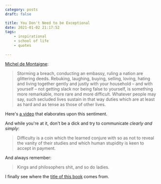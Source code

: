 ```yaml
---
category: posts
draft: false

title: You Don't Need to be Exceptional
date: 2021-01-02 21:17:52
tags:
    - inspirational
    - school of life
    - quotes
    
---
```


[Michel de Montaigne](https://www.theschooloflife.com/thebookoflife/the-great-philosophers-michel-de-montaigne):

> Storming a breach, conducting an embassy, ruling a nation are glittering deeds. Rebuking, laughing, buying, selling, loving, hating and living together gently and justly with your household – and with yourself – not getting slack nor being false to yourself, is something more remarkable, more rare and more difficult. Whatever people may say, such secluded lives sustain in that way duties which are at least as hard and as tense as those of other lives.

Here's [a video](https://www.youtube.com/watch?v=pvgfucVF5cU&feature=youtu.be) that elaborates upon this sentiment. 

And while you're at it, don't be a dick and try to communicate  _clearly and simply_:

> Difficulty is a coin which the learned conjure with so as not to reveal the vanity of their studies and which human stupidity is keen to accept in payment.

And always remember:

> Kings and philosophers shit, and so do ladies.

I finally see where the [title of this book](https://www.amazon.com/Everyone-Turtleback-School-Library-Binding/dp/0613685725) comes from.

